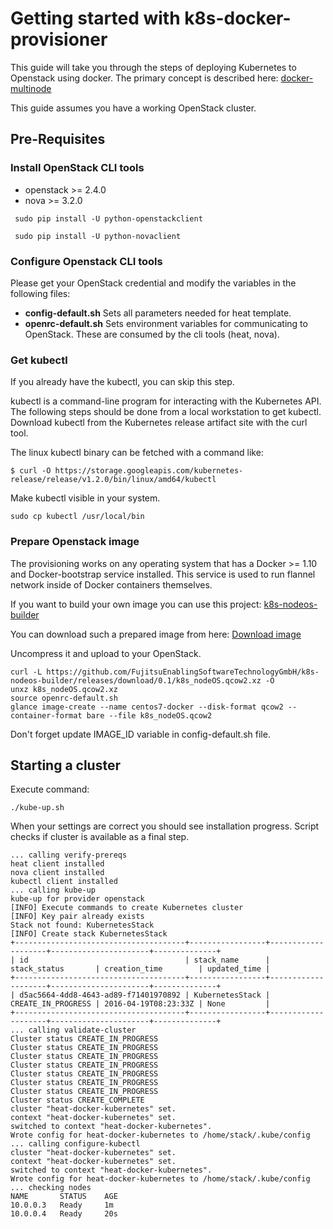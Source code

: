 # Getting started with k8s-docker-provisioner

This guide will take you through the steps of deploying Kubernetes to Openstack using docker. The primary concept is described here: [docker-multinode](https://github.com/FujitsuEnablingSoftwareTechnologyGmbH/kubernetes/blob/master/docs/getting-started-guides/docker-multinode/master.md)

This guide assumes you have a working OpenStack cluster.

## Pre-Requisites


### Install OpenStack CLI tools

- openstack >= 2.4.0
- nova >= 3.2.0
```
 sudo pip install -U python-openstackclient

 sudo pip install -U python-novaclient
```


### Configure Openstack CLI tools

 Please get your OpenStack credential and modify the variables in the following files:

 - **config-default.sh** Sets all parameters needed for heat template.
 - **openrc-default.sh** Sets environment variables for communicating to OpenStack. These are consumed by the cli tools (heat, nova).

### Get kubectl

If you already have the kubectl, you can skip this step.

kubectl is a command-line program for interacting with the Kubernetes API. The following steps should be done from a local workstation to get kubectl.
Download kubectl from the Kubernetes release artifact site with the curl tool.

The linux kubectl binary can be fetched with a command like:
```
$ curl -O https://storage.googleapis.com/kubernetes-release/release/v1.2.0/bin/linux/amd64/kubectl
```

Make kubectl visible in your system.
```
sudo cp kubectl /usr/local/bin
```

### Prepare Openstack image

The provisioning works on any operating system that has a Docker >= 1.10 and Docker-bootstrap service installed. This service is used to
run flannel network inside of Docker containers themselves.


If you want to build your own image you can use this project: [k8s-nodeos-builder](https://github.com/FujitsuEnablingSoftwareTechnologyGmbH/k8s-nodeos-builder)

You can download such a prepared image from here: [Download image](https://github.com/FujitsuEnablingSoftwareTechnologyGmbH/k8s-nodeos-builder/releases/download/0.1/k8s_nodeOS.qcow2.xz)

Uncompress it and upload to your OpenStack.
```
curl -L https://github.com/FujitsuEnablingSoftwareTechnologyGmbH/k8s-nodeos-builder/releases/download/0.1/k8s_nodeOS.qcow2.xz -O
unxz k8s_nodeOS.qcow2.xz
source openrc-default.sh
glance image-create --name centos7-docker --disk-format qcow2 --container-format bare --file k8s_nodeOS.qcow2
```

Don't forget update IMAGE_ID variable in config-default.sh file.


## Starting a cluster


Execute command:

```
./kube-up.sh
```

When your settings are correct you should see installation progress. Script checks if cluster is available as a final step.

```
... calling verify-prereqs
heat client installed
nova client installed
kubectl client installed
... calling kube-up
kube-up for provider openstack
[INFO] Execute commands to create Kubernetes cluster
[INFO] Key pair already exists
Stack not found: KubernetesStack
[INFO] Create stack KubernetesStack
+--------------------------------------+-----------------+--------------------+----------------------+--------------+
| id                                   | stack_name      | stack_status       | creation_time        | updated_time |
+--------------------------------------+-----------------+--------------------+----------------------+--------------+
| d5ac5664-4dd8-4643-ad89-f71401970892 | KubernetesStack | CREATE_IN_PROGRESS | 2016-04-19T08:23:33Z | None         |
+--------------------------------------+-----------------+--------------------+----------------------+--------------+
... calling validate-cluster
Cluster status CREATE_IN_PROGRESS
Cluster status CREATE_IN_PROGRESS
Cluster status CREATE_IN_PROGRESS
Cluster status CREATE_IN_PROGRESS
Cluster status CREATE_IN_PROGRESS
Cluster status CREATE_IN_PROGRESS
Cluster status CREATE_IN_PROGRESS
Cluster status CREATE_COMPLETE
cluster "heat-docker-kubernetes" set.
context "heat-docker-kubernetes" set.
switched to context "heat-docker-kubernetes".
Wrote config for heat-docker-kubernetes to /home/stack/.kube/config
... calling configure-kubectl
cluster "heat-docker-kubernetes" set.
context "heat-docker-kubernetes" set.
switched to context "heat-docker-kubernetes".
Wrote config for heat-docker-kubernetes to /home/stack/.kube/config
... checking nodes
NAME       STATUS    AGE
10.0.0.3   Ready     1m
10.0.0.4   Ready     20s

```
